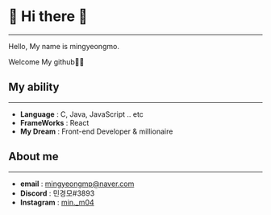 # 👻 Hi there 👻
___

Hello, My name is mingyeongmo.

Welcome My github🙈🙈

## My ability
___

- **Language** : C, Java, JavaScript .. etc 
- **FrameWorks** : React
- **My Dream** : Front-end Developer & millionaire

## About me

___

- **email** : mingyeongmp@naver.com
- **Discord** : 민경모#3893
- **Instagram** : [min._m04](https://www.instagram.com/min._m04/)



